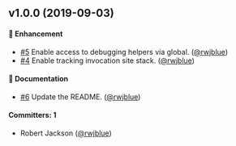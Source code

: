 ## v1.0.0 (2019-09-03)

#### :rocket: Enhancement
* [#5](https://github.com/rwjblue/ember-template-invocation-location/pull/5) Enable access to debugging helpers via global. ([@rwjblue](https://github.com/rwjblue))
* [#4](https://github.com/rwjblue/ember-template-invocation-location/pull/4) Enable tracking invocation site stack. ([@rwjblue](https://github.com/rwjblue))

#### :memo: Documentation
* [#6](https://github.com/rwjblue/ember-template-invocation-location/pull/6) Update the README. ([@rwjblue](https://github.com/rwjblue))

#### Committers: 1
- Robert Jackson ([@rwjblue](https://github.com/rwjblue))

